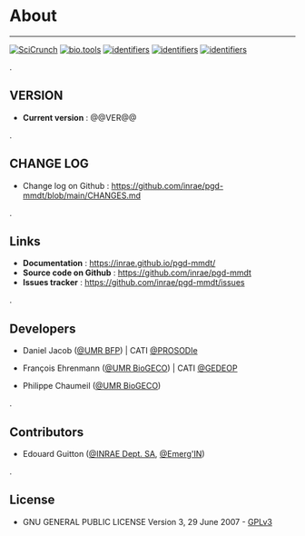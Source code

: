 <!-- For basic syntax :  see https://www.markdownguide.org/basic-syntax/
     For extra syntax : see https://michelf.ca/projects/php-markdown/extra/
-->
# About
----

[![SciCrunch](https://img.shields.io/badge/RRID-SCR_025261-green)](https://scicrunch.org/resolver/RRID:SCR_025261)
[![bio.tools](https://img.shields.io/badge/bio.tools-maggot-orange)](https://bio.tools/maggot)
[![identifiers](https://img.shields.io/badge/RDA:MSC-t81-brown)](https://rdamsc.bath.ac.uk/msc/t81)
[![identifiers](https://img.shields.io/badge/CatOPDIPoR-maggot-magenta)](https://cat.opidor.fr/index.php/Maggot)
[![identifiers](https://img.shields.io/badge/HAL-04589638-lightseagreen)](https://hal.inrae.fr/hal-04589638)

<!--
[![identifiers](https://img.shields.io/badge/identifiers-maggot-blue)](https://registry.identifiers.org/registry/maggot)
[![identifiers](https://img.shields.io/badge/HAL-04256711-lightseagreen)](https://hal.inrae.fr/hal-04256711)
-->
.

## VERSION 

* **Current version** : @@VER@@

.

## CHANGE LOG

* Change log on Github : <https://github.com/inrae/pgd-mmdt/blob/main/CHANGES.md>

.

## Links

* **Documentation** : <https://inrae.github.io/pgd-mmdt/>
* **Source code on Github** : <https://github.com/inrae/pgd-mmdt>
* **Issues tracker** : <https://github.com/inrae/pgd-mmdt/issues>

.

## Developers

* Daniel Jacob ([@UMR BFP][2]) | CATI [@PROSODIe][4]

* François Ehrenmann ([@UMR BioGECO][1]) | CATI [@GEDEOP][5]

* Philippe Chaumeil ([@UMR BioGECO][1])

.

## Contributors

* Edouard Guitton ([@INRAE Dept. SA][6], [@Emerg'IN][3])

.

## License

* GNU GENERAL PUBLIC LICENSE Version 3, 29 June 2007 - [GPLv3][11]


[1]: https://www6.bordeaux-aquitaine.inrae.fr/biogeco_eng/
[2]: https://www6.bordeaux-aquitaine.inrae.fr/bfp_eng/
[3]: https://www.emergin.fr/emergin_eng/
[4]: https://prosodie.cati.inrae.fr/
[5]: https://gedeop.cati.inrae.fr/
[6]: https://www.inrae.fr/en/divisions/sa
[7]: https://nextcloud.inrae.fr/s/HxEWSybeBW8rzke
[8]: https://recherche.data.gouv.fr/en
[9]: https://nextcloud.inrae.fr/s/iLHQYoAZp2i6ij7
[10]: https://registry.identifiers.org/registry/maggot
[11]: https://www.gnu.org/licenses/gpl-3.0.html

